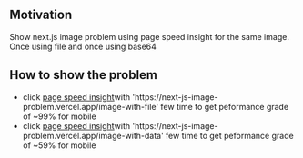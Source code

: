 <h2>Motivation</h2>
Show next.js image problem using page speed insight for the same image. Once using file and once using base64

<h2>How to show the problem</h2>
<ul>
<li>click <a href='https://pagespeed.web.dev/'>page speed insight</a>with 'https://next-js-image-problem.vercel.app/image-with-file' few time to get peformance grade of ~99% for mobile</li>
<li>click <a href='https://pagespeed.web.dev/'>page speed insight</a>with 'https://next-js-image-problem.vercel.app/image-with-data' few time to get peformance grade of ~59% for mobile</li>
</ul>

